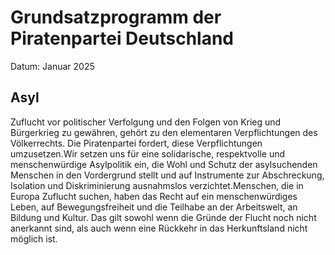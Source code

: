 # Grundsatzprogramm der Piratenpartei Deutschland
Datum: Januar 2025

## Asyl

Zuflucht vor politischer Verfolgung und den Folgen von Krieg und Bürgerkrieg zu gewähren, gehört zu den elementaren Verpflichtungen des Völkerrechts. Die Piratenpartei fordert, diese Verpflichtungen umzusetzen.Wir setzen uns für eine solidarische, respektvolle und menschenwürdige Asylpolitik ein, die Wohl und Schutz der asylsuchenden Menschen in den Vordergrund stellt und auf Instrumente zur Abschreckung, Isolation und Diskriminierung ausnahmslos verzichtet.Menschen, die in Europa Zuflucht suchen, haben das Recht auf ein menschenwürdiges Leben, auf Bewegungsfreiheit und die Teilhabe an der Arbeitswelt, an Bildung und Kultur. Das gilt sowohl wenn die Gründe der Flucht noch nicht anerkannt sind, als auch wenn eine Rückkehr in das Herkunftsland nicht möglich ist. 


